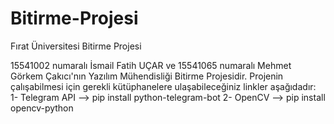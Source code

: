 # Bitirme-Projesi
Fırat Üniversitesi Bitirme Projesi

15541002 numaralı İsmail Fatih UÇAR ve 15541065 numaralı Mehmet Görkem Çakıcı'nın Yazılım Mühendisliği Bitirme Projesidir.
Projenin çalışabilmesi için gerekli kütüphanelere ulaşabileceğiniz linkler aşağıdadır:
1- Telegram API  -->  pip install python-telegram-bot
2- OpenCV        -->  pip install opencv-python
